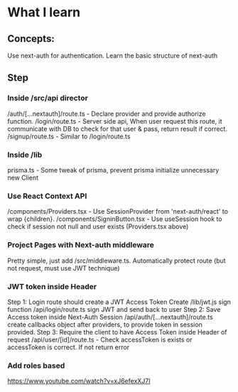 # What I learn

## Concepts:
Use next-auth for authentication. 
Learn the basic structure of next-auth

## Step
### Inside /src/api director
/auth/[...nextauth]/route.ts - Declare provider and provide authorize function.
/login/route.ts - Server side api, When user request this route, it communicate with DB to check for that user & pass, return result if correct.
/signup/route.ts - Similar to /login/route.ts

### Inside /lib
prisma.ts - Some tweak of prisma, prevent prisma initialize unnecessary new Client

### Use React Context API
/components/Providers.tsx - Use SessionProvider from 'next-auth/react' to wrap {children}.
/components/SigninButton.tsx - Use useSession hook to check if session not null and user exists (Providers.tsx above)

### Project Pages with Next-auth middleware
Pretty simple, just add /src/middleware.ts. Automatically protect route (but not request, must use JWT technique)

### JWT token inside Header
Step 1: Login route should create a JWT Access Token
Create /lib/jwt.js sign function
/api/login/route.ts sign JWT and send back to user
Step 2: Save Access token inside Next-Auth Session
/api/auth/[...nextauth]/route.ts create callbacks object after providers, to provide token in session provided.
Step 3: Require the client to have Access Token inside Header of request
/api/user/[id]/route.ts - Check accessToken is exists or accessToken is correct. If not return error

### Add roles based
https://www.youtube.com/watch?v=xJ6efexXJ7I